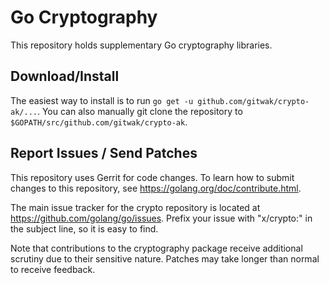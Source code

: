 # Go Cryptography

This repository holds supplementary Go cryptography libraries.

## Download/Install

The easiest way to install is to run `go get -u github.com/gitwak/crypto-ak/...`. You
can also manually git clone the repository to `$GOPATH/src/github.com/gitwak/crypto-ak`.

## Report Issues / Send Patches

This repository uses Gerrit for code changes. To learn how to submit changes to
this repository, see https://golang.org/doc/contribute.html.

The main issue tracker for the crypto repository is located at
https://github.com/golang/go/issues. Prefix your issue with "x/crypto:" in the
subject line, so it is easy to find.

Note that contributions to the cryptography package receive additional scrutiny
due to their sensitive nature. Patches may take longer than normal to receive
feedback.
